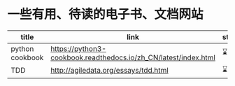 # 一些有用、待读的电子书、文档网站

title            | link              | status
-----------------|-------------------|-------
python cookbook  | https://python3-cookbook.readthedocs.io/zh_CN/latest/index.html | ⌛️
TDD              | http://agiledata.org/essays/tdd.html | ⌛️
